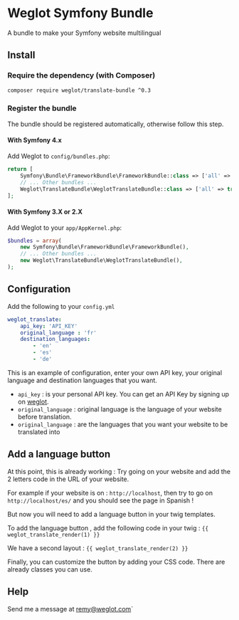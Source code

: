 # Weglot Symfony Bundle
A bundle to make your Symfony website multilingual

## Install

### Require the dependency (with Composer)

```bash
composer require weglot/translate-bundle ^0.3
```

### Register the bundle

The bundle should be registered automatically, otherwise follow this step.

#### With Symfony 4.x

Add Weglot to `config/bundles.php`:

```php
return [
    Symfony\Bundle\FrameworkBundle\FrameworkBundle::class => ['all' => true],
    // ... Other bundles ...
    Weglot\TranslateBundle\WeglotTranslateBundle::class => ['all' => true],
];

```

#### With Symfony 3.X or 2.X

Add Weglot to your `app/AppKernel.php`:

```php
$bundles = array(
    new Symfony\Bundle\FrameworkBundle\FrameworkBundle(),
    // ... Other bundles ...
    new Weglot\TranslateBundle\WeglotTranslateBundle(),
);
```

## Configuration

Add the following to your `config.yml`

```yaml
weglot_translate:
    api_key: 'API_KEY'
    original_language : 'fr'
    destination_languages:
        - 'en'
        - 'es'
        - 'de'
```

This is an example of configuration, enter your own API key, your original language and destination languages that you want.

* `api_key` : is your personal API key. You can get an API Key by signing up on [weglot](https://dashboard.weglot.com/register).
* `original_language` : original language is the language of your website before translation.
* `original_language` : are the languages that you want your website to be translated into


## Add a language button

At this point, this is already working : Try going on your website and add the 2 letters code in the URL of your website.

For example if your website is on : `http://localhost`, then try to go on `http://localhost/es/` and you should see the page in Spanish !

But now you will need to add a language button in your twig templates.

To add the language button , add the following code in your twig :  `{{ weglot_translate_render(1) }}`

We have a second layout : `{{ weglot_translate_render(2) }}`

Finally, you can customize the button by adding your CSS code. There are already classes you can use.

## Help

Send me a message at remy@weglot.com`
